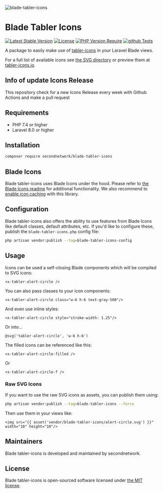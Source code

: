 ![blade-tabler-icons](https://user-images.githubusercontent.com/13808106/190656285-ced1289f-b1d3-4e10-bc1a-728023633cc1.png)

# Blade Tabler Icons

[![Latest Stable Version](http://poser.pugx.org/secondnetwork/blade-tabler-icons/v)](https://github.com/secondnetwork/blade-tabler-icons) 
[![License](http://poser.pugx.org/secondnetwork/blade-tabler-icons/license)](https://github.com/secondnetwork/blade-tabler-icons/blob/main/LICENSE.md) 
[![PHP Version Require](http://poser.pugx.org/secondnetwork/blade-tabler-icons/require/php)](https://github.com/secondnetwork/blade-tabler-icons)
[![github Tests](https://github.com/secondnetwork/blade-tabler-icons/workflows/Tests/badge.svg)](https://github.com/secondnetwork/blade-tabler-icons/actions?query=workflow%3ATests) 

A package to easily make use of [tabler-icons](https://github.com/tabler/tabler-icons) in your Laravel Blade views.

For a full list of available icons see [the SVG directory](resources/svg) or preview them at [tabler-icons.io](https://tabler-icons.io/).


## Info of update Icons Release

This repository check for a new Icons Release every week with Github Actions and make a pull request

## Requirements

- PHP 7.4 or higher
- Laravel 8.0 or higher

## Installation

```bash
composer require secondnetwork/blade-tabler-icons
```

## Blade Icons

Blade tabler-icons uses Blade Icons under the hood. Please refer to [the Blade Icons readme](https://github.com/blade-ui-kit/blade-icons) for additional functionality. We also recommend to [enable icon caching](https://github.com/blade-ui-kit/blade-icons#caching) with this library.

## Configuration

Blade tabler-icons also offers the ability to use features from Blade Icons like default classes, default attributes, etc. If you'd like to configure these, publish the `blade-tabler-icons.php` config file:

```bash
php artisan vendor:publish --tag=blade-tabler-icons-config
```

## Usage

Icons can be used a self-closing Blade components which will be compiled to SVG icons:

```blade
<x-tabler-alert-circle />
```

You can also pass classes to your icon components:

```blade
<x-tabler-alert-circle class="w-6 h-6 text-gray-500"/>
```

And even use inline styles:

```blade
<x-tabler-alert-circle style="stroke-width: 1.25"/>
```

Or into...
```blade
@svg('tabler-alert-circle', 'w-6 h-6')
```
The filled icons can be referenced like this:
```blade
<x-tabler-alert-circle-filled />
```
Or
```blade
<x-tabler-alert-circle-f />
```

### Raw SVG Icons

If you want to use the raw SVG icons as assets, you can publish them using:

```bash
php artisan vendor:publish --tag=blade-tabler-icons --force
```

Then use them in your views like:

```blade
<img src="{{ asset('vendor/blade-tabler-icons/alert-circle.svg') }}" width="10" height="10"/>
```

## Maintainers

Blade tabler-icons is developed and maintained by secondnetwork.

## License

Blade tabler-icons is open-sourced software licensed under [the MIT license](LICENSE.md).
